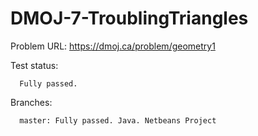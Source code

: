 # DMOJ-7-TroublingTriangles

Problem URL:
      https://dmoj.ca/problem/geometry1
      
Test status:

      Fully passed.
      
Branches:

      master: Fully passed. Java. Netbeans Project
      
